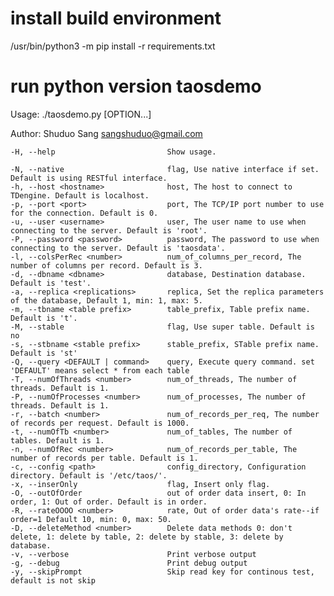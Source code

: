 install build environment
===
/usr/bin/python3 -m pip install -r requirements.txt

run python version taosdemo
===
Usage: ./taosdemo.py [OPTION...]

Author: Shuduo Sang <sangshuduo@gmail.com>

	-H, --help                         Show usage.

	-N, --native                       flag, Use native interface if set. Default is using RESTful interface.
	-h, --host <hostname>              host, The host to connect to TDengine. Default is localhost.
	-p, --port <port>                  port, The TCP/IP port number to use for the connection. Default is 0.
	-u, --user <username>              user, The user name to use when connecting to the server. Default is 'root'.
	-P, --password <password>          password, The password to use when connecting to the server. Default is 'taosdata'.
	-l, --colsPerRec <number>          num_of_columns_per_record, The number of columns per record. Default is 3.
	-d, --dbname <dbname>              database, Destination database. Default is 'test'.
	-a, --replica <replications>       replica, Set the replica parameters of the database, Default 1, min: 1, max: 5.
	-m, --tbname <table prefix>        table_prefix, Table prefix name. Default is 't'.
	-M, --stable                       flag, Use super table. Default is no
	-s, --stbname <stable prefix>      stable_prefix, STable prefix name. Default is 'st'
	-Q, --query <DEFAULT | command>    query, Execute query command. set 'DEFAULT' means select * from each table
	-T, --numOfThreads <number>        num_of_threads, The number of threads. Default is 1.
	-P, --numOfProcesses <number>      num_of_processes, The number of threads. Default is 1.
	-r, --batch <number>               num_of_records_per_req, The number of records per request. Default is 1000.
	-t, --numOfTb <number>             num_of_tables, The number of tables. Default is 1.
	-n, --numOfRec <number>            num_of_records_per_table, The number of records per table. Default is 1.
	-c, --config <path>                config_directory, Configuration directory. Default is '/etc/taos/'.
	-x, --inserOnly                    flag, Insert only flag.
	-O, --outOfOrder                   out of order data insert, 0: In order, 1: Out of order. Default is in order.
	-R, --rateOOOO <number>            rate, Out of order data's rate--if order=1 Default 10, min: 0, max: 50.
	-D, --deleteMethod <number>        Delete data methods 0: don't delete, 1: delete by table, 2: delete by stable, 3: delete by database.
	-v, --verbose                      Print verbose output
	-g, --debug                        Print debug output
	-y, --skipPrompt                   Skip read key for continous test, default is not skip

